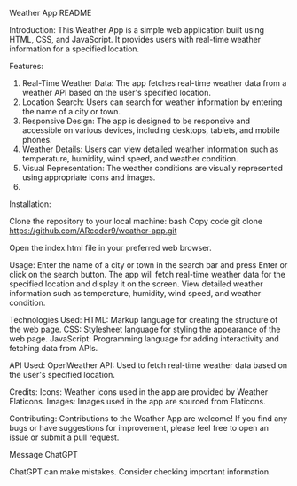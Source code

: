
Weather App README

Introduction:
This Weather App is a simple web application built using HTML, CSS, and JavaScript. It provides users with real-time weather information for a specified location.

Features:
1. Real-Time Weather Data: The app fetches real-time weather data from a weather API based on the user's specified location.
2. Location Search: Users can search for weather information by entering the name of a city or town.
3. Responsive Design: The app is designed to be responsive and accessible on various devices, including desktops, tablets, and mobile phones.
4. Weather Details: Users can view detailed weather information such as temperature, humidity, wind speed, and weather condition.
5. Visual Representation: The weather conditions are visually represented using appropriate icons and images.
6. 
Installation:

Clone the repository to your local machine:
bash
Copy code
git clone https://github.com/ARcoder9/weather-app.git

Open the index.html file in your preferred web browser.

Usage:
Enter the name of a city or town in the search bar and press Enter or click on the search button.
The app will fetch real-time weather data for the specified location and display it on the screen.
View detailed weather information such as temperature, humidity, wind speed, and weather condition.

Technologies Used:
HTML: Markup language for creating the structure of the web page.
CSS: Stylesheet language for styling the appearance of the web page.
JavaScript: Programming language for adding interactivity and fetching data from APIs.

API Used:
OpenWeather API: Used to fetch real-time weather data based on the user's specified location.

Credits:
Icons: Weather icons used in the app are provided by Weather Flaticons.
Images: Images used in the app are sourced from Flaticons.

Contributing:
Contributions to the Weather App are welcome! If you find any bugs or have suggestions for improvement, please feel free to open an issue or submit a pull request.




Message ChatGPT

ChatGPT can make mistakes. Consider checking important information.
